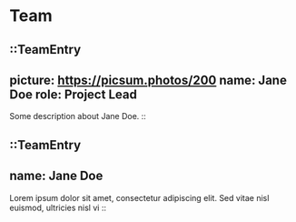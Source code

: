 # Team

::TeamEntry
---
picture: https://picsum.photos/200
name: Jane Doe
role: Project Lead
---

Some description about Jane Doe.
::

::TeamEntry
---
name: Jane Doe
---

Lorem ipsum dolor sit amet, consectetur adipiscing elit. Sed vitae nisl euismod, ultricies nisl vi
::

